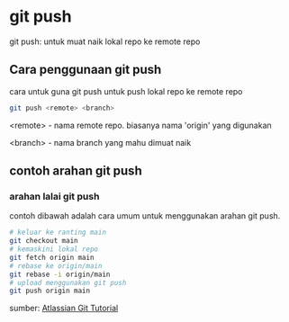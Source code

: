 # git push

git push: untuk muat naik lokal repo ke remote repo

## Cara penggunaan git push

cara untuk guna git push untuk push lokal repo ke remote repo

```bash
git push <remote> <branch>
```

&lt;remote&gt; - nama remote repo. biasanya nama 'origin' yang digunakan

&lt;branch&gt; - nama branch yang mahu dimuat naik

## contoh arahan git push

### arahan lalai git push

contoh dibawah adalah cara umum untuk menggunakan arahan git push.

```bash
# keluar ke ranting main
git checkout main
# kemaskini lokal repo
git fetch origin main
# rebase ke origin/main
git rebase -i origin/main
# upload menggunakan git push
git push origin main
```





sumber: [Atlassian Git Tutorial](https://www.atlassian.com/git/tutorials/syncing/git-push)




